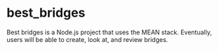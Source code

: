 # best_bridges

Best bridges is a Node.js project that uses the MEAN stack. Eventually, users will be able to create, look at, and review bridges.
